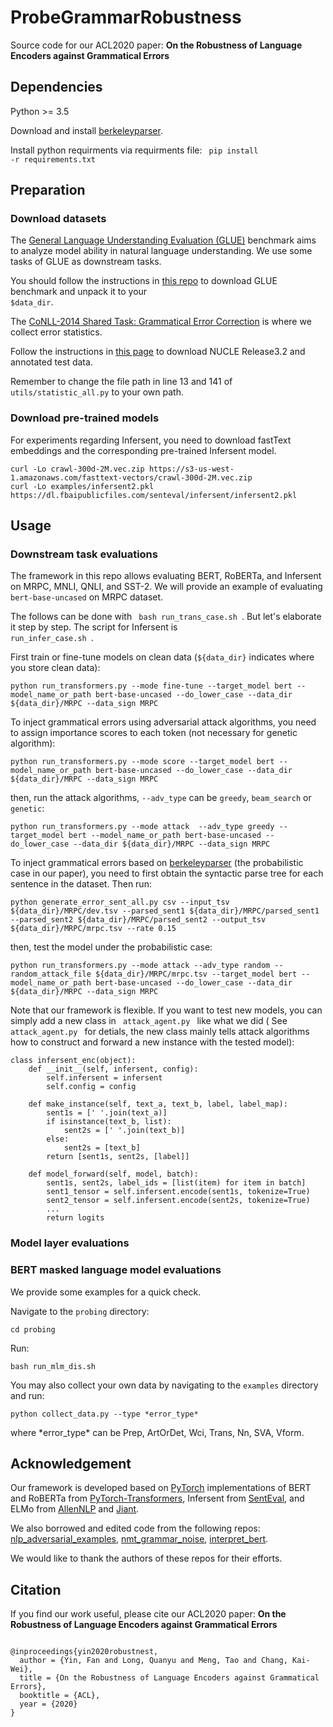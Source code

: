 # ProbeGrammarRobustness
Source code for our ACL2020 paper: **On the Robustness of Language Encoders against Grammatical Errors**

## Dependencies
Python >= 3.5

Download and install [berkeleyparser](https://github.com/slavpetrov/berkeleyparser).

Install python requirments via requirments file: <code> pip install -r requirements.txt </code>

## Preparation
### Download datasets
The [General Language Understanding Evaluation (GLUE)](https://gluebenchmark.com) benchmark aims to analyze model ability in natural language understanding. We use some tasks of GLUE as downstream tasks.

You should follow the instructions in [this repo](https://github.com/nyu-mll/GLUE-baselines) to download GLUE benchmark and unpack it to your <code> $data_dir</code>. 

The [CoNLL-2014 Shared Task: Grammatical Error Correction](comp.nus.edu.sg/~nlp/conll14st.html) is where we collect error statistics.

Follow the instructions in [this page](comp.nus.edu.sg/~nlp/conll14st.html)
to download NUCLE Release3.2 and annotated test data.

Remember to change the file path in line 13 and 141 of <code> utils/statistic_all.py</code> to your own path.

### Download pre-trained models
For experiments regarding Infersent, you need to download fastText embeddings and the corresponding pre-trained Infersent model.

<pre><code>curl -Lo crawl-300d-2M.vec.zip https://s3-us-west-1.amazonaws.com/fasttext-vectors/crawl-300d-2M.vec.zip
curl -Lo examples/infersent2.pkl https://dl.fbaipublicfiles.com/senteval/infersent/infersent2.pkl
</code></pre>

## Usage
### Downstream task evaluations
The framework in this repo allows evaluating BERT, RoBERTa, and Infersent on MRPC, MNLI, QNLI, and SST-2. We will provide an example of evaluating <code>bert-base-uncased</code> on MRPC dataset.

The follows can be done with
<code> bash run_trans_case.sh </code>. But let's elaborate it step by step. The script for Infersent is <code> run_infer_case.sh </code>.

First train or fine-tune models on clean data (<code>${data_dir}</code> indicates where you store clean data):

<pre><code>python run_transformers.py --mode fine-tune --target_model bert --model_name_or_path bert-base-uncased --do_lower_case --data_dir ${data_dir}/MRPC --data_sign MRPC
</code></pre>

To inject grammatical errors using adversarial attack algorithms, you need to assign importance scores to each token (not necessary for genetic algorithm):
<pre><code>python run_transformers.py --mode score --target_model bert --model_name_or_path bert-base-uncased --do_lower_case --data_dir ${data_dir}/MRPC --data_sign MRPC
</code></pre>

then, run the attack algorithms, <code>--adv_type</code> can be <code>greedy</code>, <code>beam_search</code> or <code>genetic</code>:
<pre><code>python run_transformers.py --mode attack  --adv_type greedy --target_model bert --model_name_or_path bert-base-uncased --do_lower_case --data_dir ${data_dir}/MRPC --data_sign MRPC
</code></pre>

To inject grammatical errors based on [berkeleyparser](https://github.com/slavpetrov/berkeleyparser) (the probabilistic case in our paper), you need to first obtain the syntactic parse tree for each sentence in the dataset. Then run:
<pre><code>python generate_error_sent_all.py csv --input_tsv ${data_dir}/MRPC/dev.tsv --parsed_sent1 ${data_dir}/MRPC/parsed_sent1 --parsed_sent2 ${data_dir}/MRPC/parsed_sent2 --output_tsv ${data_dir}/MRPC/mrpc.tsv --rate 0.15
</code></pre>

then, test the model under the probabilistic case:
<pre><code>python run_transformers.py --mode attack --adv_type random --random_attack_file ${data_dir}/MRPC/mrpc.tsv --target_model bert --model_name_or_path bert-base-uncased --do_lower_case --data_dir ${data_dir}/MRPC --data_sign MRPC 
</code></pre>

Note that our framework is flexible. If you want to test new models, you can simply add a new class in <code> attack_agent.py </code> like what we did ( See <code> attack_agent.py </code> for detials, the new class mainly tells attack algorithms how to construct and forward a new instance with the tested model):
<pre><code>class infersent_enc(object):
    def __init__(self, infersent, config):
        self.infersent = infersent
        self.config = config

    def make_instance(self, text_a, text_b, label, label_map):
        sent1s = [' '.join(text_a)]
        if isinstance(text_b, list):
            sent2s = [' '.join(text_b)]
        else:
            sent2s = [text_b]
        return [sent1s, sent2s, [label]]

    def model_forward(self, model, batch):
        sent1s, sent2s, label_ids = [list(item) for item in batch]
        sent1_tensor = self.infersent.encode(sent1s, tokenize=True)
        sent2_tensor = self.infersent.encode(sent2s, tokenize=True)
        ...
        return logits
</code></pre>


### Model layer evaluations
### BERT masked language model evaluations
We provide some examples for a quick check.

Navigate to the <code>probing</code> directory:
<pre><code>cd probing</code></pre>

Run:
<pre><code>bash run_mlm_dis.sh</code></pre>

You may also collect your own data by navigating to the <code>examples</code> directory and run:
<pre><code>python collect_data.py --type *error_type*</code></pre>

where \*error_type\* can be Prep, ArtOrDet, Wci, Trans, Nn, SVA, Vform.

## Acknowledgement
Our framework is developed based on [PyTorch](https://github.com/pytorch/pytorch) implementations of BERT and RoBERTa from [PyTorch-Transformers](https://github.com/huggingface/transformers), Infersent from [SentEval](https://github.com/facebookresearch/SentEval), and ELMo from [AllenNLP](https://github.com/allenai/allennlp) and [Jiant](https://github.com/nyu-mll/jiant).

We also borrowed and edited code from the following repos:
[nlp_adversarial_examples](https://github.com/nesl/nlp_adversarial_examples), 
[nmt_grammar_noise](https://bitbucket.org/antonis/nmt-grammar-noise), 
[interpret_bert](https://github.com/ganeshjawahar/interpret_bert).

We would like to thank the authors of these repos for their efforts.
## Citation
If you find our work useful, please cite our ACL2020 paper:
**On the Robustness of Language Encoders against Grammatical Errors**
<pre><code>
@inproceedings{yin2020robustnest,
  author = {Yin, Fan and Long, Quanyu and Meng, Tao and Chang, Kai-Wei},
  title = {On the Robustness of Language Encoders against Grammatical Errors},
  booktitle = {ACL},
  year = {2020}
}
</code></pre>
